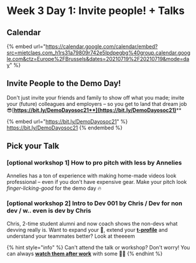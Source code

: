 # Week 3 Day 1: Invite people! + Talks

## Calendar

{% embed url="https://calendar.google.com/calendar/embed?src=mietclaes.com_h1rs31a79809r742e5lpdpegbg%40group.calendar.google.com&ctz=Europe%2FBrussels&dates=20210719%2F20210719&mode=day" %}



## Invite People to the Demo Day!

Don't just invite your friends and family to show off what you made; invite your (future) colleagues and employers – so you get to land that dream job 😎[**https://bit.ly/DemoDayosoc21**](https://bit.ly/DemoDayosoc21)****

{% embed url="https://bit.ly/DemoDayosoc21" %}
https://bit.ly/DemoDayosoc21
{% endembed %}



## Pick your Talk

### \[optional workshop 1] How to pro pitch with less by Annelies

Annelies has a ton of experience with making home-made videos look professional – even if you don't have expensive gear. Make your pitch look _finger-licking-good_ for the demo day 🔥&#x20;

### \[optional workshop 2] Intro to Dev 001 by Chris / Dev for non dev / w.. even is dev by Chris

Chris, 2-time student alumni and now coach shows the non-devs what devving really is. Want to expand your 🧠, extend your [**t-profile**](https://en.wikipedia.org/wiki/T-shaped\_skills) and understand your teammates better? Look at theeeem

{% hint style="info" %}
Can't attend the talk or workshop? Don't worry! You can always [**watch them after work**](../../workshops-and-talks.md) with some 🍿🥤
{% endhint %}
